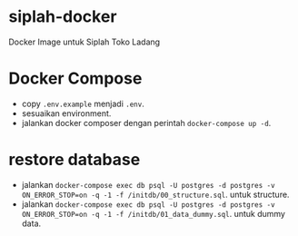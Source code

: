 # siplah-docker
Docker Image untuk Siplah Toko Ladang

# Docker Compose
- copy `.env.example` menjadi `.env`.
- sesuaikan environment.
- jalankan docker composer dengan perintah `docker-compose up -d`.

# restore database
- jalankan `docker-compose exec db psql -U postgres -d postgres -v ON_ERROR_STOP=on -q -1 -f /initdb/00_structure.sql`. untuk structure.
- jalankan `docker-compose exec db psql -U postgres -d postgres -v ON_ERROR_STOP=on -q -1 -f /initdb/01_data_dummy.sql`. untuk dummy data.


